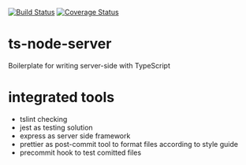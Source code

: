 [![Build Status](https://travis-ci.org/ikondrat/ts-node-server.svg?branch=master)](https://travis-ci.org/ikondrat/ts-node-server)
[![Coverage Status](https://coveralls.io/repos/github/ikondrat/ts-node-server/badge.svg?branch=master)](https://coveralls.io/github/ikondrat/ts-node-server?branch=master)

# ts-node-server
Boilerplate for writing server-side with TypeScript

# integrated tools
* tslint checking
* jest as testing solution
* express as server side framework
* prettier as post-commit tool to format files according to style guide
* precommit hook to test comitted files

